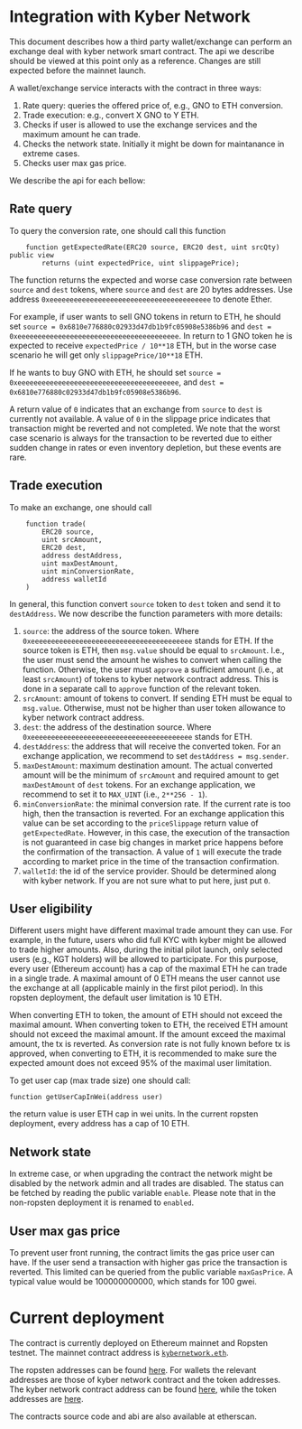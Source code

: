 # Integration with Kyber Network
This document describes how a third party wallet/exchange can perform an exchange deal
with kyber network smart contract.
The api we describe should be viewed at this point only as a reference.
Changes are still expected before the mainnet launch.

A wallet/exchange service interacts with the contract in three ways:
1. Rate query: queries the offered price of, e.g., GNO to ETH conversion.
2. Trade execution: e.g., convert X GNO to Y ETH.
3. Checks if user is allowed to use the exchange services and the maximum amount he can trade.
4. Checks the network state. Initially it might be down for maintanance in extreme cases.
5. Checks user max gas price.

We describe the api for each bellow:

## Rate query
To query the conversion rate, one should call this function
```
    function getExpectedRate(ERC20 source, ERC20 dest, uint srcQty) public view
        returns (uint expectedPrice, uint slippagePrice);
```
The function returns the expected and worse case conversion rate between `source` and `dest` tokens,
where `source` and `dest` are 20 bytes addresses.
Use address `0xeeeeeeeeeeeeeeeeeeeeeeeeeeeeeeeeeeeeeeee` to denote Ether.

For example, if user wants to sell GNO tokens in return to ETH, he should set
`source = 0x6810e776880c02933d47db1b9fc05908e5386b96` and
`dest = 0xeeeeeeeeeeeeeeeeeeeeeeeeeeeeeeeeeeeeeeee`.
In return to 1 GNO token he is expected to receive
`expectedPrice / 10**18` ETH, but in the worse case scenario he will get only `slippagePrice/10**18` ETH.

If he wants to buy GNO with ETH, he should set
`source =  0xeeeeeeeeeeeeeeeeeeeeeeeeeeeeeeeeeeeeeeee`, and
`dest = 0x6810e776880c02933d47db1b9fc05908e5386b96`.

A return value of `0` indicates that an exchange from `source` to `dest` is
currently not available.
A value of `0` in the slippage price indicates that transaction might be reverted and not completed.
We note that the worst case scenario is always for the transaction to be reverted due to either sudden change in rates or even inventory depletion, but these events are rare.

## Trade execution
To make an exchange, one should call
```
    function trade(
        ERC20 source,
        uint srcAmount,
        ERC20 dest,
        address destAddress,
        uint maxDestAmount,
        uint minConversionRate,
        address walletId
    )
```
In general, this function convert `source` token to `dest` token and send it
to `destAddress`.
We now describe the function parameters with more details:
1. `source`: the address of the source token. Where `0xeeeeeeeeeeeeeeeeeeeeeeeeeeeeeeeeeeeeeeee` stands for ETH. If the source token is ETH, then `msg.value` should be equal to `srcAmount`.
I.e., the user must send the amount he wishes to convert when calling the function.
Otherwise, the user must `approve` a sufficient amount (i.e., at least `srcAmount`) of tokens
to kyber network contract address. This is done in a separate call to `approve` function
of the relevant token.
2. `srcAmount`: amount of tokens to convert. If sending ETH must be equal to `msg.value`.
Otherwise, must not be higher than user token allowance to kyber network contract address.
3. `dest`: the address of the destination source. Where `0xeeeeeeeeeeeeeeeeeeeeeeeeeeeeeeeeeeeeeeee` stands for ETH.
4. `destAddress`: the address that will receive the converted token.
For an exchange application, we recommend to set
`destAddress = msg.sender`.
5. `maxDestAmount`: maximum destination amount.
The actual converted amount will be the minimum of `srcAmount` and required amount
to get `maxDestAmount` of `dest` tokens.
For an exchange application, we recommend to set it to `MAX_UINT` (i.e., `2**256 - 1`).
6. `minConversionRate`: the minimal conversion rate. If the current rate is too high, then the
transaction is reverted.
For an exchange application this value can be set according to the `priceSlippage` return value of
`getExpectedRate`. However, in this case, the execution of the transaction is not guaranteed
in case big changes in market price happens before the confirmation of the transaction.
A value of `1` will execute the trade according to market price in the time
of the transaction confirmation.
7. `walletId`: the id of the service provider. Should be determined along with
kyber network. If you are not sure what to put here, just put `0`.


## User eligibility
Different users might have different maximal trade amount they can use.
For example, in the future, users who did full KYC with kyber might be allowed to trade higher amounts.
Also, during the initial pilot launch, only selected users (e.g., KGT holders) will be allowed to participate.
For this purpose, every user (Ethereum account) has a cap of the maximal ETH he can trade in a single trade.
A maximal amount of 0 ETH means the user cannot use the exchange at all (applicable mainly in the first pilot period).
In this ropsten deployment, the default user limitation is 10 ETH.

When converting ETH to token, the amount of ETH should not exceed the maximal amount. When converting token to ETH, the received ETH amount should not exceed the maximal amount.
If the amount exceed the maximal amount, the tx is reverted.
As conversion rate is not fully known before tx is approved, when converting to ETH, it is recommended to make sure the expected amount does not exceed 95% of the maximal user limitation.

To get user cap (max trade size) one should call:
```
function getUserCapInWei(address user)
```
the return value is user ETH cap in wei units.
In the current ropsten deployment, every address has a cap of 10 ETH.

## Network state
In extreme case, or when upgrading the contract the network might be disabled by the network admin and all trades are disabled.
The status can be fetched by reading the public variable `enable`. Please note that in the non-ropsten deployment it is renamed to `enabled`.

## User max gas price
To prevent user front running, the contract limits the gas price user can have.
If the user send a transaction with higher gas price the transaction is reverted.
This limited can be queried from the public variable `maxGasPrice`.
A typical value would be 100000000000, which stands for 100 gwei.

# Current deployment
The contract is currently deployed on Ethereum mainnet and Ropsten testnet.
The mainnet contract address is [`kybernetwork.eth`](https://etherscan.io/address/kybernetwork.eth).

The ropsten addresses can be found [here](https://github.com/KyberNetwork/smart-contracts/blob/master/web3deployment/ropsten.json).
For wallets the relevant addresses are those of kyber network contract and the token addresses.
The kyber network contract address can be found [here](https://github.com/KyberNetwork/smart-contracts/blob/master/web3deployment/ropsten.json#L393), while the token addresses are [here](https://github.com/KyberNetwork/smart-contracts/blob/master/web3deployment/ropsten.json#L3).

The contracts source code and abi are also available at etherscan.
